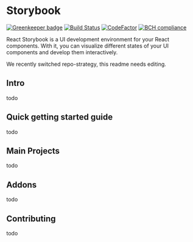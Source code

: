 # Storybook
[![Greenkeeper badge](https://badges.greenkeeper.io/storybooks/storybook.svg)](https://greenkeeper.io/)
[![Build Status](https://travis-ci.org/storybooks/storybook.svg?branch=master)](https://travis-ci.org/storybooks/storybook)
[![CodeFactor](https://www.codefactor.io/repository/github/storybooks/storybook/badge)](https://www.codefactor.io/repository/github/storybooks/storybook)
[![BCH compliance](https://bettercodehub.com/edge/badge/storybooks/storybook)](https://bettercodehub.com/results/storybooks/storybook)

React Storybook is a UI development environment for your React components. With it, you can visualize different states of your UI components and develop them interactively.

We recently switched repo-strategy, this readme needs editing.

## Intro
todo

## Quick getting started guide
todo

## Main Projects
todo

## Addons
todo

## Contributing
todo
